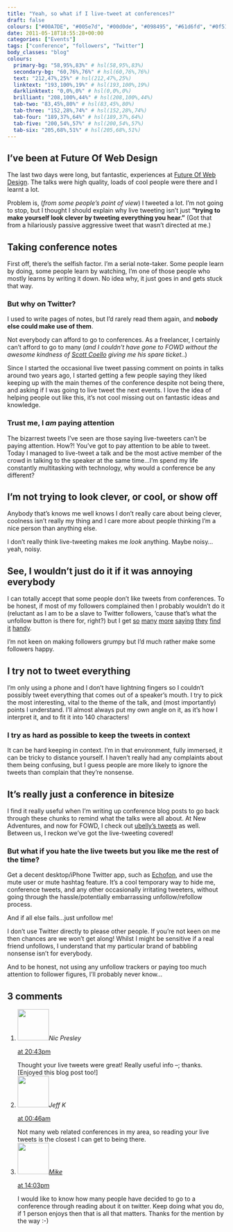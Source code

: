```yaml
---
title: "Yeah, so what if I live-tweet at conferences?"
draft: false
colours: ["#00A7DE", "#005e7d", "#00d0de", "#098495", "#61d6fd", "#0f5166", "#00dedc"]
date: 2011-05-18T18:55:28+00:00
categories: ["Events"]
tags: ["conference", "followers", "Twitter"]
body_classes: "blog"
colours:
  primary-bg: "58,95%,83%" # hsl(58,95%,83%)
  secondary-bg: "60,76%,76%" # hsl(60,76%,76%)
  text: "212,47%,25%" # hsl(212,47%,25%)
  linktext: "193,100%,19%" # hsl(193,100%,19%)
  darklinktext: "0,0%,0%" # hsl(0,0%,0%)
  brilliant: "208,100%,44%" # hsl(208,100%,44%)
  tab-two: "83,45%,80%" # hsl(83,45%,80%)
  tab-three: "152,28%,74%" # hsl(152,28%,74%)
  tab-four: "189,37%,64%" # hsl(189,37%,64%)
  tab-five: "200,54%,57%" # hsl(200,54%,57%)
  tab-six: "205,68%,51%" # hsl(205,68%,51%)
---
```


## I’ve been at Future Of Web Design

The last two days were long, but fantastic, experiences at [Future Of Web Design](http://futureofwebdesign.com). The talks were high quality, loads of cool people were there and I learnt a lot.

Problem is, (*from some people’s point of view*) I tweeted a lot. I’m not going to stop, but I thought I should explain why live tweeting isn’t just **“trying to make yourself look clever by tweeting everything you hear.”** (Got that from a hilariously passive aggressive tweet that wasn’t directed at me.)

## Taking conference notes

First off, there’s the selfish factor. I’m a serial note-taker. Some people learn by doing, some people learn by watching, I’m one of those people who mostly learns by writing it down. No idea why, it just goes in and gets stuck that way.

### But why on Twitter?

I used to write pages of notes, but I’d rarely read them again, and **nobody else could make use of them**.

Not everybody can afford to go to conferences. As a freelancer, I certainly can’t afford to go to many (*and I couldn’t have gone to FOWD without the awesome kindness of [Scott Coello](http://cribble.net) giving me his spare ticket.*.)

Since I started the occasional live tweet passing comment on points in talks around two years ago, I started getting a few people saying they liked keeping up with the main themes of the conference despite not being there, and asking if I was going to live tweet the next events. I love the idea of helping people out like this, it’s not cool missing out on fantastic ideas and knowledge.

### Trust me, I *am* paying attention

The bizarrest tweets I’ve seen are those saying live-tweeters can’t be paying attention. How?! You’ve got to pay attention to be able to tweet. Today I managed to live-tweet a talk and be the most active member of the crowd in talking to the speaker at the same time&#8230;I’m spend my life constantly multitasking with technology, why would a conference be any different?

## I’m not trying to look clever, or cool, or show off

Anybody that’s knows me well knows I don’t really care about being clever, coolness isn’t really my thing and I care more about people thinking I’m a nice person than anything else.

I don’t really think live-tweeting makes me *look* anything. Maybe noisy&#8230;yeah, noisy.

## See, I wouldn’t just do it if it was annoying everybody

I can totally accept that some people don’t like tweets from conferences. To be honest, if most of my followers complained then I probably wouldn’t do it (reluctant as I am to be a slave to Twitter followers, ’cause that’s what the unfollow button is there for, right?) but I get [so](http://twitter.com/#!/chezy/status/70467979703365633) [many](http://twitter.com/#!/AdamWintle/status/70466722662068224) [more](http://twitter.com/#!/GeorgeGliddon/status/70479121116966914) [saying](http://twitter.com/#!/hbuchel/status/70824141082730497) [they](http://twitter.com/#!/suzicatherine/status/70813684078878721) [find](http://twitter.com/#!/technokitten/status/70799014534184960) [it](http://twitter.com/#!/chergaoui/status/70785165907070976) [handy](http://twitter.com/#!/kieranajp/status/70495588948512768).

I’m not keen on making followers grumpy but I’d much rather make some followers happy.

## I try not to tweet everything

I’m only using a phone and I don’t have lightning fingers so I couldn’t possibly tweet everything that comes out of a speaker’s mouth. I try to pick the most interesting, vital to the theme of the talk, and (most importantly) points I understand. I’ll almost always put my own angle on it, as it’s how I interpret it, and to fit it into 140 characters!

### I try as hard as possible to keep the tweets in context

It can be hard keeping in context. I’m in that environment, fully immersed, it can be tricky to distance yourself. I haven’t really had any complaints about them being confusing, but I guess people are more likely to ignore the tweets than complain that they’re nonsense.

## It’s really just a conference in bitesize

I find it really useful when I’m writing up conference blog posts to go back through these chunks to remind what the talks were all about. At New Adventures, and now for FOWD, I check out [ubelly’s tweets](http://twitter.com/ubelly) as well. Between us, I reckon we’ve got the live-tweeting covered!

### But what if you hate the live tweets but you like me the rest of the time?

Get a decent desktop/iPhone Twitter app, such as [Echofon](http://www.echofon.com/), and use the mute user or mute hashtag feature. It’s a cool temporary way to hide me, conference tweets, and any other occasionally irritating tweeters, without going through the hassle/potentially embarrassing unfollow/refollow process.

And if all else fails&#8230;just unfollow me!

I don’t use Twitter directly to please other people. If you’re not keen on me then chances are we won’t get along! Whilst I might be sensitive if a real friend unfollows, I understand that my particular brand of babbling nonsense isn’t for everybody.

And to be honest, not using any unfollow trackers or paying too much attention to follower figures, I’ll probably never know&#8230;

## 3 comments

<ol class="commentlist">
	<li class="comment even thread-even depth-1" id="li-comment-197">
			<div class="comment-author vcard">
			<img alt='' src='https://2.gravatar.com/avatar/20baff407ac9c795a1a0a61eaa6d9a6d?s=72&amp;d=mm&amp;r=g' srcset='https://2.gravatar.com/avatar/20baff407ac9c795a1a0a61eaa6d9a6d?s=144&amp;d=mm&amp;r=g 2x' class='avatar avatar-72 photo' height='72' width='72' /><cite class="fn">Nic Presley</cite>
				<aside class="comment-meta commentmetadata"><p><a href="#comment-197"><time datetime="2011-05-18T20:43:02+00:00" pubdate class="published">
		 at <span class="hours">20:43pm</span></time></a></p>
	</aside>
	</div>
	<div class="comment-entry">
		Thought your live tweets were great!  Really useful info –; thanks.  [Enjoyed this blog post too!] 
	</div>
</li>
	<li class="comment odd alt thread-odd thread-alt depth-1" id="li-comment-198">
			<div class="comment-author vcard">
			<img alt='' src='https://0.gravatar.com/avatar/68b99c3d440ad63009478c58b4ec25f3?s=72&amp;d=mm&amp;r=g' srcset='https://0.gravatar.com/avatar/68b99c3d440ad63009478c58b4ec25f3?s=144&amp;d=mm&amp;r=g 2x' class='avatar avatar-72 photo' height='72' width='72' /><cite class="fn">Jeff K</cite>
				<aside class="comment-meta commentmetadata"><p><a href="#comment-198"><time datetime="2011-05-23T00:46:12+00:00" pubdate class="published">
		 at <span class="hours">00:46am</span></time></a></p>
	</aside>
	</div>
	<div class="comment-entry">
		Not many web related conferences in my area, so reading your live tweets is the closest I can get to being there.
	</div>
</li>
	<li class="comment even thread-even depth-1" id="li-comment-199">
			<div class="comment-author vcard">
			<img alt='' src='https://2.gravatar.com/avatar/e00d8a7766a22de7d89d22f75f22f7d7?s=72&amp;d=mm&amp;r=g' srcset='https://2.gravatar.com/avatar/e00d8a7766a22de7d89d22f75f22f7d7?s=144&amp;d=mm&amp;r=g 2x' class='avatar avatar-72 photo' height='72' width='72' /><cite class="fn"><a href='http://www.chezy.co.uk' rel='external nofollow' class='url'>Mike</a></cite>
				<aside class="comment-meta commentmetadata"><p><a href="#comment-199"><time datetime="2011-06-03T14:03:29+00:00" pubdate class="published">
		 at <span class="hours">14:03pm</span></time></a></p>
	</aside>
	</div>
	<div class="comment-entry">
		I would like to know how many people have decided to go to a conference through reading about it on twitter. Keep doing what you do, if 1 person enjoys then that is all that matters. Thanks for the mention by the way :-)
	</div>
</li>
</ol>

	
